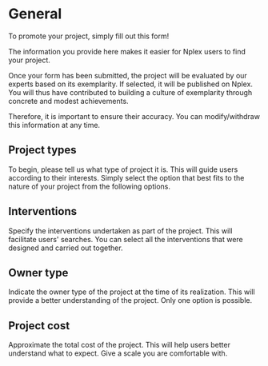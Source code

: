 
# General
To promote your project, simply fill out this form!

The information you provide here makes it easier for Nplex users to find your project.

Once your form has been submitted, the project will be evaluated by our experts based on its exemplarity. If selected, it will be published on Nplex. You will thus have contributed to building a culture of exemplarity through concrete and modest achievements.

Therefore, it is important to ensure their accuracy. You can modify/withdraw this information at any time.

## Project types
<!--A choice between new construction, conversion or restoration? -->

To begin, please tell us what type of project it is. This will guide users according to their interests. Simply select the option that best fits to the nature of your project from the following options. 

## Interventions

Specify the interventions undertaken as part of the project. This will facilitate users' searches.  You can select all the interventions that were designed and carried out together.

## Owner type
<!-- A choice between individual, company, non-profit organization, public institution? -->

Indicate the owner type of the project at the time of its realization. This will provide a better understanding of the project. Only one option is possible.

## Project cost
<!--Double-ended scale --> 
Approximate the total cost of the project. This will help users better understand what to expect. Give a scale you are comfortable with.

